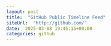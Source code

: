 ```yaml
---
layout: post
title:  "GitHub Public Timeline Feed"
siteUrl:  "http://github.com/"
date:  2025-03-08 19:45:15+00:00
categories: github
---
```

